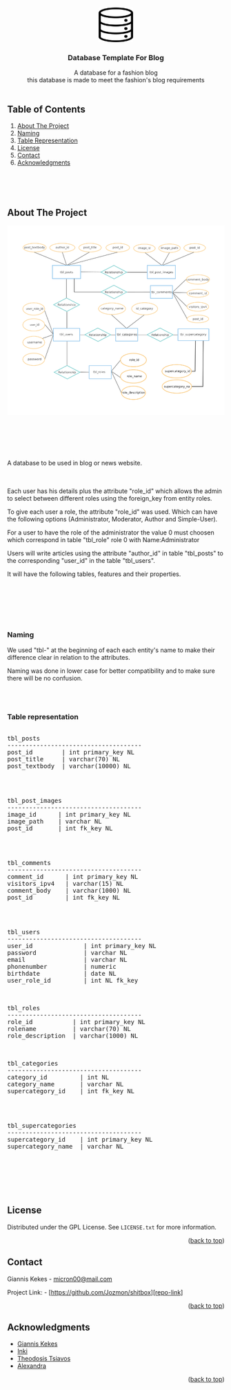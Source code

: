<!-- PROJECT LOGO -->
<br />
<div align="center">
  <a href="https://github.com/Jozmon/ip-dec2bin-private">
    <img src="images/logo.png" alt="Logo" width="80" height="80">
  </a>

  <h3 align="center">Database Template For Blog</h3>

  <p align="center">
    A database for a fashion blog
    <br>
    this database is made to meet the fashion's blog requirements
    <br />
    <br />

  </p>
</div>



<!-- TABLE OF CONTENTS -->

## Table of Contents

  <ol>
    <li>
      <a href="#about-the-project">About The Project</a>
    </li>
    <li>
      <a href="#Naming">Naming</a>
    </li>
    <li>
      <a href="#Table Representation">Table Representation</a>
    </li>
    <li><a href="#license">License</a></li>
    <li><a href="#contact">Contact</a></li>
    <li><a href="#acknowledgments">Acknowledgments</a></li>
  </ol>

<br>
<br>
<br>

<!-- ABOUT THE PROJECT -->
## About The Project

![Product Name Screen Shot][product-screenshot]

<br>
<br>
<br>
<br>
<br>
A database to be used in blog or news website.

<br>
<br>
<br>



Each user has his details plus the attribute "role_id" 
which allows the admin to select between different roles
using the foreign_key from entity roles.

To give each user a role, the attribute "role_id" was used.
Which can have the following options (Administrator, Moderator, 
Author and Simple-User).<br>

For a user to have the role of the administrator the value 0 must choosen
which correspond in table "tbl_role" role 0 with Name:Administrator

Users will write articles using the attribute "author_id"
in table "tbl_posts" to the corresponding "user_id" 
in the table "tbl_users".

It will have the following tables, features and their properties.



<br>
<br>
<br>
<br>
<br>

### Naming

We used "tbl-" at the beginning of each each entity's name to make their
difference clear in relation to the attributes.

Naming was done in lower case for better compatibility
and to make sure there will be no confusion.

<br>
<br>

<!-- TBL_PRESENT -->
### Table representation
<pre>

tbl_posts
-------------------------------------
post_id        | int primary_key NL
post_title     | varchar(70) NL
post_textbody  | varchar(10000) NL
<br>


tbl_post_images
-------------------------------------
image_id      | int primary_key NL
image_path    | varchar NL
post_id       | int fk_key NL
<br>


tbl_comments
-------------------------------------
comment_id      | int primary_key NL
visitors_ipv4   | varchar(15) NL
comment_body    | varchar(1000) NL
post_id         | int fk_key NL
<br>


tbl_users
-------------------------------------
user_id              | int primary_key NL
password             | varchar NL
email                | varchar NL
phonenumber          | numeric
birthdate            | date NL
user_role_id         | int NL fk_key
<br>

tbl_roles
-------------------------------------
role_id           | int primary_key NL
rolename          | varchar(70) NL
role_description  | varchar(1000) NL
<br>

tbl_categories
-------------------------------------
category_id         | int NL
category_name       | varchar NL
supercategory_id    | int fk_key NL
<br>


tbl_supercategories
-------------------------------------
supercategory_id    | int primary_key NL
supercategory_name  | varchar NL

</pre>

<br>
<br>
<br>
<br>

<!-- LICENSE -->
## License

Distributed under the GPL License. See `LICENSE.txt` for more information.

<p align="right">(<a href="#readme-top">back to top</a>)</p>



<!-- CONTACT -->
## Contact

Giannis Kekes - micron00@mail.com

Project Link: - [https://github.com/Jozmon/shitbox][repo-link]

<p align="right">(<a href="#readme-top">back to top</a>)</p>



<!-- ACKNOWLEDGMENTS -->
## Acknowledgments

* [Giannis Kekes](micron00@mail.com)
* [Inki](tzaferisleonidas@gmail.com)
* [Theodosis Tsiavos](theotsiavos92@gmail.com)
* [Alexandra](unknown@example.com)

<p align="right">(<a href="#readme-top">back to top</a>)</p>


<!-- MARKDOWN LINKS & IMAGES -->
[product-screenshot]: images/screenshot.png
[repo-link]: https://github.com/Jozmon/shitbox
